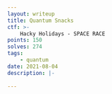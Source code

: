 ```yaml
---
layout: writeup
title: Quantum Snacks
ctf: >-
    Hacky Holidays - SPACE RACE
points: 150
solves: 274
tags: 
    - quantum
date: 2021-08-04
description: |-
    
---
```

